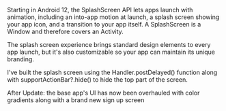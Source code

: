 Starting in Android 12, the SplashScreen API lets apps launch with animation, including an into-app motion at launch, a splash screen showing your app icon, and a transition to your app itself. A SplashScreen is a Window and therefore covers an Activity.

The splash screen experience brings standard design elements to every app launch, but it's also customizable so your app can maintain its unique branding.

I've built the splash screen using the Handler.postDelayed() function along with supportActionBar?.hide() to hide the top part of the screen.

After Update: the base app's UI has now been overhauled with color gradients along with a brand new sign up screen
